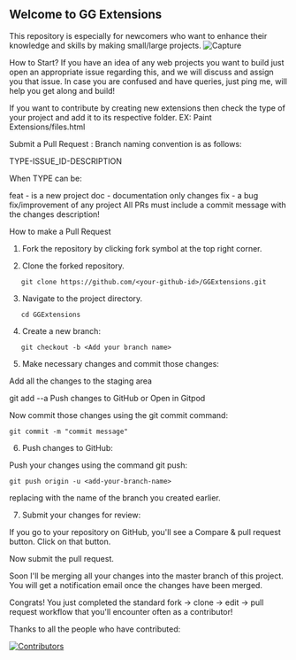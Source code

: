 ## Welcome to GG Extensions
This repository is especially for newcomers who want to enhance their knowledge and skills by making small/large projects.
![Capture](https://github.com/WeBeginners-Community/GGExtensions/assets/72568715/f9fe12dd-d091-4999-8775-e034f4a81034)


How to Start?
If you have an idea of any web projects you want to build just open an appropriate issue regarding this, and we will discuss and assign you that issue. In case you are confused and have queries, just ping me, will help you get along and build!

If you want to contribute by creating new extensions then check the type of your project and add it to its respective folder.
EX: Paint Extensions/files.html

Submit a Pull Request :
Branch naming convention is as follows:

TYPE-ISSUE_ID-DESCRIPTION

When TYPE can be:

feat - is a new project
doc - documentation only changes
fix - a bug fix/improvement of any project
All PRs must include a commit message with the changes description!

How to make a Pull Request
1. Fork the repository by clicking fork symbol at the top right corner.

2. Clone the forked repository.
```
   git clone https://github.com/<your-github-id>/GGExtensions.git
```
3. Navigate to the project directory.
```
   cd GGExtensions
```
4. Create a new branch:
```
   git checkout -b <Add your branch name>
```
5. Make necessary changes and commit those changes:

Add all the changes to the staging area

git add --a
Push changes to GitHub
or Open in Gitpod

Now commit those changes using the git commit command:
```
git commit -m "commit message"
```
6. Push changes to GitHub:

Push your changes using the command git push:
```
git push origin -u <add-your-branch-name>
```
replacing <add-your-branch-name> with the name of the branch you created earlier.

7. Submit your changes for review:

If you go to your repository on GitHub, you'll see a Compare & pull request button. Click on that button.

Now submit the pull request.

Soon I'll be merging all your changes into the master branch of this project. You will get a notification email once the changes have been merged.

Congrats! You just completed the standard fork -> clone -> edit -> pull request workflow that you'll encounter often as a contributor!

Thanks to all the people who have contributed: 


[![Contributors](https://contrib.rocks/image?repo=WeBeginners-Community/GGExtensions)](https://github.com/WeBeginners-Community/GGExtensions/graphs/contributors)

